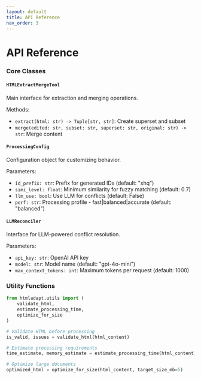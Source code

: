 ```yaml
---
layout: default
title: API Reference
nav_order: 3
---
```


# API Reference

### Core Classes

#### `HTMLExtractMergeTool`
Main interface for extraction and merging operations.

Methods:
- `extract(html: str) -> Tuple[str, str]`: Create superset and subset
- `merge(edited: str, subset: str, superset: str, original: str) -> str`: Merge content

#### `ProcessingConfig`
Configuration object for customizing behavior.

Parameters:
- `id_prefix: str`: Prefix for generated IDs (default: "xhq")
- `simi_level: float`: Minimum similarity for fuzzy matching (default: 0.7)
- `llm_use: bool`: Use LLM for conflicts (default: False)
- `perf: str`: Processing profile - fast|balanced|accurate (default: "balanced")

#### `LLMReconciler`
Interface for LLM-powered conflict resolution.

Parameters:
- `api_key: str`: OpenAI API key
- `model: str`: Model name (default: "gpt-4o-mini")
- `max_context_tokens: int`: Maximum tokens per request (default: 1000)

### Utility Functions

```python
from htmladapt.utils import (
    validate_html,
    estimate_processing_time,
    optimize_for_size
)

# Validate HTML before processing
is_valid, issues = validate_html(html_content)

# Estimate processing requirements
time_estimate, memory_estimate = estimate_processing_time(html_content)

# Optimize large documents
optimized_html = optimize_for_size(html_content, target_size_mb=5)
```
